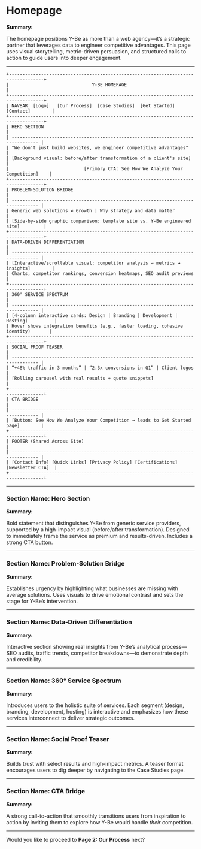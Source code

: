 # Homepage

**Summary:**

The homepage positions Y-Be as more than a web agency—it’s a strategic partner that leverages data to engineer competitive advantages. This page uses visual storytelling, metric-driven persuasion, and structured calls to action to guide users into deeper engagement.

---

```
+-----------------------------------------------------------------------------------+
|                               Y-BE HOMEPAGE                                       |
+-----------------------------------------------------------------------------------+
| NAVBAR: [Logo]   [Our Process]  [Case Studies]  [Get Started]   [Contact]        |
+-----------------------------------------------------------------------------------+
| HERO SECTION                                                                      |
| -------------------------------------------------------------------------------- |
| "We don't just build websites, we engineer competitive advantages"               |
| [Background visual: before/after transformation of a client's site]             |
|                            [Primary CTA: See How We Analyze Your Competition]    |
+-----------------------------------------------------------------------------------+
| PROBLEM-SOLUTION BRIDGE                                                           |
| -------------------------------------------------------------------------------- |
| Generic web solutions ≠ Growth | Why strategy and data matter                    |
| [Side-by-side graphic comparison: template site vs. Y-Be engineered site]         |
+-----------------------------------------------------------------------------------+
| DATA-DRIVEN DIFFERENTIATION                                                       |
| -------------------------------------------------------------------------------- |
| [Interactive/scrollable visual: competitor analysis → metrics → insights]        |
| Charts, competitor rankings, conversion heatmaps, SEO audit previews             |
+-----------------------------------------------------------------------------------+
| 360° SERVICE SPECTRUM                                                             |
| -------------------------------------------------------------------------------- |
| [4-column interactive cards: Design | Branding | Development | Hosting]          |
| Hover shows integration benefits (e.g., faster loading, cohesive identity)       |
+-----------------------------------------------------------------------------------+
| SOCIAL PROOF TEASER                                                               |
| -------------------------------------------------------------------------------- |
| “+48% traffic in 3 months” | “2.3x conversions in Q1” | Client logos              |
| [Rolling carousel with real results + quote snippets]                            |
+-----------------------------------------------------------------------------------+
| CTA BRIDGE                                                                        |
| -------------------------------------------------------------------------------- |
| [Button: See How We Analyze Your Competition → leads to Get Started page]        |
+-----------------------------------------------------------------------------------+
| FOOTER (Shared Across Site)                                                      |
| -------------------------------------------------------------------------------- |
| [Contact Info] [Quick Links] [Privacy Policy] [Certifications] [Newsletter CTA]  |
+-----------------------------------------------------------------------------------+

```

---

### Section Name: Hero Section

**Summary:**

Bold statement that distinguishes Y-Be from generic service providers, supported by a high-impact visual (before/after transformation). Designed to immediately frame the service as premium and results-driven. Includes a strong CTA button.

---

### Section Name: Problem-Solution Bridge

**Summary:**

Establishes urgency by highlighting what businesses are missing with average solutions. Uses visuals to drive emotional contrast and sets the stage for Y-Be’s intervention.

---

### Section Name: Data-Driven Differentiation

**Summary:**

Interactive section showing real insights from Y-Be’s analytical process—SEO audits, traffic trends, competitor breakdowns—to demonstrate depth and credibility.

---

### Section Name: 360° Service Spectrum

**Summary:**

Introduces users to the holistic suite of services. Each segment (design, branding, development, hosting) is interactive and emphasizes how these services interconnect to deliver strategic outcomes.

---

### Section Name: Social Proof Teaser

**Summary:**

Builds trust with select results and high-impact metrics. A teaser format encourages users to dig deeper by navigating to the Case Studies page.

---

### Section Name: CTA Bridge

**Summary:**

A strong call-to-action that smoothly transitions users from inspiration to action by inviting them to explore how Y-Be would handle *their* competition.

---

Would you like to proceed to **Page 2: Our Process** next?